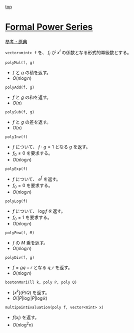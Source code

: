 [top](../README.md)

# [Formal Power Series](./fps.hpp)

[参考・原典](https://potato167.github.io/po167_library)

`vector<mint> f` を、 $f_i$ が $x^i$ の係数となる形式的冪級数とする。

`polyMul(f, g)`
- $f$ と $g$ の積を返す。 
- $O(n \log n)$

`polyAdd(f, g)`
- $f$ と $g$ の和を返す。
- $O(n)$

`polySub(f, g)`
- $f$ と $g$ の差を返す。
- $O(n)$

`polyInv(f)`
- $f$ について、 $f\cdot g = 1$ となる $g$ を返す。
- $f_0 \neq 0$ を要求する。
- $O(n \log n)$

`polyExp(f)`
- $f$ について、 $e^f$ を返す。
- $f_0 = 0$ を要求する。
- $O(n \log n)$

`polyLog(f)`
- $f$ について、 $\log f$ を返す。
- $f_0 = 1$ を要求する。
- $O(n \log n)$

`polyPow(f, M)`
- $f$ の $M$ 乗を返す。
- $O(n \log n)$

`polyDiv(f, g)`
- $f=gq+r$ となる $q, r$ を返す。
- $O(n \log n)$

`bostonMori(ll k, poly P, poly Q)`
- $[x^k](P/Q)$ を返す。
- $O(|P| \log |P| \log k)$

`multipointEvaluation(poly f, vector<mint> x)`
- $f(x_i)$ を返す。
- $O(n \log^2 n)$
